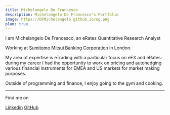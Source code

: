 ```yaml
---
title: Michelangelo De Francesco
description: Michelangelo De Francesco's Portfolio
image: https://DFMichelangelo.github.io/og.png
plum: true
---
```


<script setup lag="ts">
const isBasePath= window.location.pathname === "/"
</script>


<div v-if="isBasePath">
I am Michelangelo De Francesco, an eRates Quantitative Research Analyst

Working at [<span i-mdi:bank-outline/> Sumitomo Mitsui Banking Corporation](https://www.smbcgroup.com/) in London.<br>

My area of expertise is eTrading with a particular focus on eFX and eRates: during my career I had the opportunity to work on pricing and autohedging various financial instruments for EMEA and US markets for market making purposes.

Outside of programming and finance, I enjoy going to the gym and cooking.

---

Find me on

<p flex="~ gap-3 wrap" class="mt--2!">
    <a href="https://www.linkedin.com/in/dfmichelangelo/" target="_blank"><span op75 i-simple-icons-linkedin /> Linkedin</a>
  <a href="https://github.com/dfmichelangelo" target="_blank"><span op75 i-simple-icons-github /> GitHub</a>
</p>
</div>
